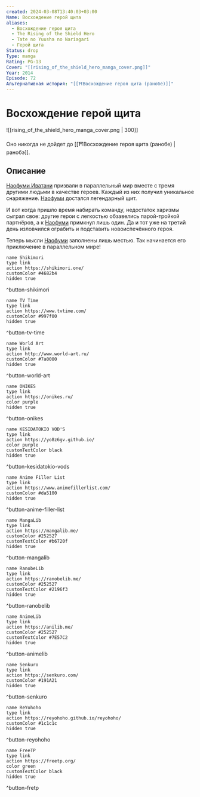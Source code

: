 ```yaml
---
created: 2024-03-08T13:40:03+03:00
Name: Восхождение герой щита
aliases:
  - Восхождение героя щита
  - The Rising of the Shield Hero
  - Tate no Yuusha no Nariagari
  - Герой щита
Status: drop
Type: manga
Rating: PG-13
Cover: "[[rising_of_the_shield_hero_manga_cover.png]]"
Year: 2014
Episode: 72
Альтернативная история: "[[⛩️Восхождение героя щита (ранобе)]]"
---
```


# Восхождение герой щита

![[rising_of_the_shield_hero_manga_cover.png | 300]]

Оно никогда не дойдет до [[⛩️Восхождение героя щита (ранобе) | ранобэ]].


## Описание

[Наофуми Иватани](https://shikimori.one/characters/112891-naofumi-iwatani) призвали в параллельный мир вместе с тремя другими людьми в качестве героев. Каждый из них получил уникальное снаряжение. [Наофуми](https://shikimori.one/characters/112891-naofumi-iwatani) достался легендарный щит.

И вот когда пришло время набирать команду, недостаток харизмы сыграл свое: другие герои с легкостью обзавелись парой-тройкой партнёров, а к [Наофуми](https://shikimori.one/characters/112891-naofumi-iwatani) примкнул лишь один. Да и тот уже на третий день изловчился ограбить и подставить новоиспечённого героя.

Теперь мысли [Наофуми](https://shikimori.one/characters/112891-naofumi-iwatani) заполнены лишь местью. Так начинается его приключение в параллельном мире!


```button
name Shikimori
type link
action https://shikimori.one/
customColor #4682b4
hidden true
```
^button-shikimori

```button
name TV Time
type link
action https://www.tvtime.com/
customColor #997f00
hidden true
```
^button-tv-time

```button
name World Art
type link
action http://www.world-art.ru/
customColor #7a0000
hidden true
```
^button-world-art

```button
name ONIKES
type link
action https://onikes.ru/
color purple
hidden true
```
^button-onikes

```button
name KESIDATOKIO VOD'S
type link
action https://yo8z6gv.github.io/
color purple
customTextColor black
hidden true
```
^button-kesidatokio-vods

```button
name Anime Filler List
type link
action https://www.animefillerlist.com/
customColor #da5100
hidden true
```
^button-anime-filler-list

```button
name MangaLib
type link
action https://mangalib.me/
customColor #252527
customTextColor #b6720f
hidden true
```
^button-mangalib

```button
name RanobeLib
type link
action https://ranobelib.me/
customColor #252527
customTextColor #2196f3
hidden true
```
^button-ranobelib

```button
name AnimeLib
type link
action https://anilib.me/
customColor #252527
customTextColor #7E57C2
hidden true
```
^button-animelib

```button
name Senkuro
type link
action https://senkuro.com/
customColor #191A21
hidden true
```
^button-senkuro

```button
name ReYohoho
type link
action https://reyohoho.github.io/reyohoho/
customColor #1c1c1c
hidden true
```
^button-reyohoho

```button
name FreeTP
type link
action https://freetp.org/
color green
customTextColor black
hidden true
```
^button-fretp
